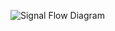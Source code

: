 ![Signal Flow Diagram](https://github.com/mrRobot62/betaflight_processing/blob/master/bf-4.2_processing-workflow.svg)

